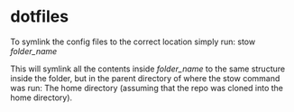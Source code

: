 # dotfiles
To symlink the config files to the correct location simply run: stow _folder\_name_
  
This will symlink all the contents inside _folder\_name_ to the same structure inside the folder, but in the parent directory of where the stow command was run: The home directory (assuming that the repo was cloned into the home directory).
